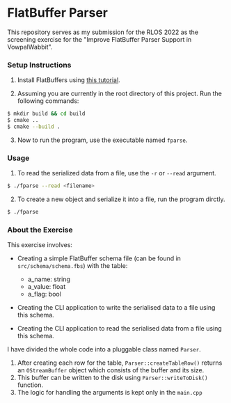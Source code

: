 # FlatBuffer Parser

This repository serves as my submission for the RLOS 2022 as the screening exercise for the "Improve FlatBuffer Parser Support in VowpalWabbit".

### Setup Instructions

1. Install FlatBuffers using [this tutorial](https://google.github.io/flatbuffers/flatbuffers_guide_building.html).

1. Assuming you are currently in the root directory of this project. Run the following commands:

```sh
$ mkdir build && cd build
$ cmake ..
$ cmake --build .
```

3. Now to run the program, use the executable named `fparse`.

### Usage

1. To read the serialized data from a file, use the `-r` or `--read` argument.

```sh
$ ./fparse --read <filename>
```

2. To create a new object and serialize it into a file, run the program dirctly.

```sh
$ ./fparse
```

### About the Exercise

This exercise involves:

- Creating a simple FlatBuffer schema file (can be found in `src/schema/schema.fbs`) with the table:

  - a_name: string
  - a_value: float
  - a_flag: bool

- Creating the CLI application to write the serialised data to a file using this schema.
- Creating the CLI application to read the serialised data from a file using this schema.

I have divided the whole code into a pluggable class named `Parser`.

1.  After creating each row for the table, `Parser::createTableRow()` returns an `OStreamBuffer` object which consists of the buffer and its size.
2.  This buffer can be written to the disk using `Parser::writeToDisk()` function.
3.  The logic for handling the arguments is kept only in the `main.cpp`
